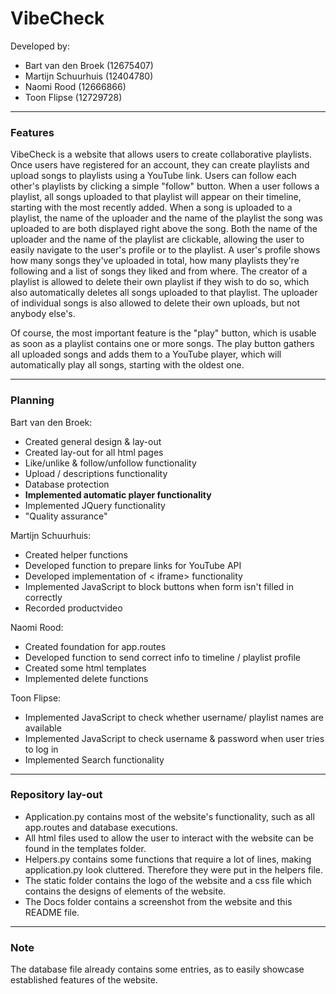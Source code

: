 # VibeCheck
Developed by:
* Bart van den Broek (12675407)
* Martijn Schuurhuis (12404780)
* Naomi Rood (12666866)
* Toon Flipse (12729728)

---
### Features
VibeCheck is a website that allows users to create collaborative playlists. Once users have registered for an account, they can create playlists and upload songs to playlists using a YouTube link. Users can follow each other's playlists by clicking a simple "follow" button. When a user follows a playlist, all songs uploaded to that playlist will appear on their timeline, starting with the most recently added.
When a song is uploaded to a playlist, the name of the uploader and the name of the playlist the song was uploaded to are both displayed right above the song. Both the name of the uploader and the name of the playlist are clickable, allowing the user to easily navigate to the user's profile or to the playlist.
A user's profile shows how many songs they've uploaded in total, how many playlists they're following and a list of songs they liked and from where.
The creator of a playlist is allowed to delete their own playlist if they wish to do so, which also automatically deletes all songs uploaded to that playlist. The uploader of individual songs is also allowed to delete their own uploads, but not anybody else's.

Of course, the most important feature is the "play" button, which is usable as soon as a playlist contains one or more songs. The play button gathers all uploaded songs and adds them to a YouTube player, which will automatically play all songs, starting with the oldest one. 

---
### Planning
Bart van den Broek: 
* Created general design & lay-out
* Created lay-out for all html pages
* Like/unlike & follow/unfollow functionality
* Upload / descriptions functionality
* Database protection
* **Implemented automatic player functionality**
* Implemented JQuery functionality
* "Quality assurance"

Martijn Schuurhuis:
* Created helper functions
* Developed function to prepare links for YouTube API
* Developed implementation of < iframe> functionality
* Implemented JavaScript to block buttons when form isn't filled in correctly
* Recorded productvideo

Naomi Rood:
* Created foundation for app.routes
* Developed function to send correct info to timeline / playlist profile
* Created some html templates
* Implemented delete functions

Toon Flipse:
* Implemented JavaScript to check whether username/ playlist names are available
* Implemented JavaScript to check username & password when user tries to log in
* Implemented Search functionality
---
### Repository lay-out
* Application.py contains most of the website's functionality, such as all app.routes and database executions.
* All html files used to allow the user to interact with the website can be found in the templates folder.
* Helpers.py contains some functions that require a lot of lines, making application.py look cluttered. Therefore they were put in the helpers file.
* The static folder contains the logo of the website and a css file which contains the designs of elements of the website.
* The Docs folder contains a screenshot from the website and this README file.
---
### Note
The database file already contains some entries, as to easily showcase established features of the website.
<!--stackedit_data:
eyJoaXN0b3J5IjpbMTgzNTA0NzcyMiwtMjYyNDQ3NDc2LC05OD
MyNzU0MDgsLTE1OTM3MTQzMTQsMTc3NTIwODQyMywtMjA3MzU0
Nzk3N119
-->
